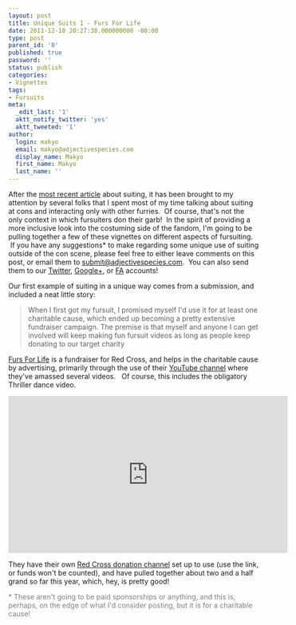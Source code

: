 ```yaml
---
layout: post
title: Unique Suits 1 - Furs For Life
date: 2011-12-18 20:27:38.000000000 -08:00
type: post
parent_id: '0'
published: true
password: ''
status: publish
categories:
- Vignettes
tags:
- Fursuits
meta:
  _edit_last: '1'
  aktt_notify_twitter: 'yes'
  aktt_tweeted: '1'
author:
  login: makyo
  email: makyo@adjectivespecies.com
  display_name: Makyo
  first_name: Makyo
  last_name: ''
---
```

<p>After the <a title="Dressing up" href="https://www.adjectivespecies.com/2011/12/14/dressing-up/">most recent article</a> about suiting, it has been brought to my attention by several folks that I spent most of my time talking about suiting at cons and interacting only with other furries.  Of course, that's not the only context in which fursuiters don their garb!  In the spirit of providing a more inclusive look into the costuming side of the fandom, I'm going to be pulling together a few of these vignettes on different aspects of fursuiting.  If you have any suggestions* to make regarding some unique use of suiting outside of the con scene, please feel free to either leave comments on this post, or email them to <a href="mailto:submit@adjectivespecies.com">submit@adjectivespecies.com</a>.  You can also send them to our <a href="https://twitter.com/adjspecies">Twitter</a>, <a href="https://plus.google.com/112736664779432876558?prsrc=3">Google+</a>, or <a href="https://furaffinity.net/user/adjspecies">FA</a> accounts!</p>
<!--more-->
<p>Our first example of suiting in a unique way comes from a submission, and included a neat little story:</p>
<blockquote><p>When I first got my fursuit, I promised myself I'd use it for at least one charitable cause, which ended up becoming a pretty extensive fundraiser campaign. The premise is that myself and anyone I can get involved will keep making fun fursuit videos as long as people keep donating to our target charity</p></blockquote>
<p><a href="https://www.furaffinity.net/user/furs-for-life/" target="_blank">Furs For Life</a> is a fundraiser for Red Cross, and helps in the charitable cause by advertising, primarily through the use of their <a href="https://www.youtube.com/user/FursForLifeFund/videos" target="_blank">YouTube channel</a> where they've amassed several videos.   Of course, this includes the obligatory Thriller dance video.</p>
<p><iframe src="https://www.youtube.com/embed/2lK_ulUv8JQ" frameborder="0" width="560" height="315"></iframe></p>
<p>They have their own <a href="https://american.redcross.org/FFLfund" target="_blank">Red Cross donation channel</a> set up to use (use the link, or funds won't be counted), and have pulled together about two and a half grand so far this year, which, hey, is pretty good!</p>
<p><span style="color: #808080;">* These aren't going to be paid sponsorships or anything, and this is, perhaps, on the edge of what I'd consider posting, but it <em>is</em> for a charitable cause!</span></p>



